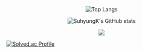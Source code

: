 <div align="center">
  
![Top Langs](https://github-readme-stats.vercel.app/api/top-langs/?username=SuhyungK&layout=compact&theme=tokyonight)
  
![SuhyungK's GitHub stats](https://github-readme-stats.vercel.app/api?username=SuhyungK&show_icons=true&theme=tokyonight)

<img src="https://img.shields.io/badge/Python-FFD43B?style=flat-square&logo=Python&logoColor=#306998"/>

</div>

[![Solved.ac
Profile](http://mazassumnida.wtf/api/v2/generate_badge?boj=jike246)](https://solved.ac/jike246)
